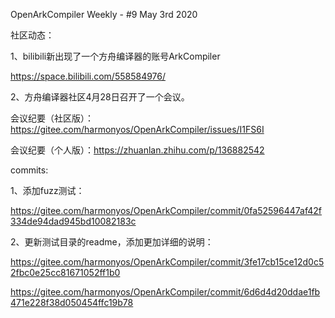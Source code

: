 OpenArkCompiler Weekly - #9 May 3rd 2020

社区动态：

1、bilibili新出现了一个方舟编译器的账号ArkCompiler

https://space.bilibili.com/558584976/

2、方舟编译器社区4月28日召开了一个会议。

会议纪要（社区版）：https://gitee.com/harmonyos/OpenArkCompiler/issues/I1FS6I

会议纪要（个人版）：https://zhuanlan.zhihu.com/p/136882542

commits:

1、添加fuzz测试：

https://gitee.com/harmonyos/OpenArkCompiler/commit/0fa52596447af42f334de94dad945bd10082183c

2、更新测试目录的readme，添加更加详细的说明：

https://gitee.com/harmonyos/OpenArkCompiler/commit/3fe17cb15ce12d0c52fbc0e25cc81671052ff1b0

https://gitee.com/harmonyos/OpenArkCompiler/commit/6d6d4d20ddae1fb471e228f38d050454ffc19b78